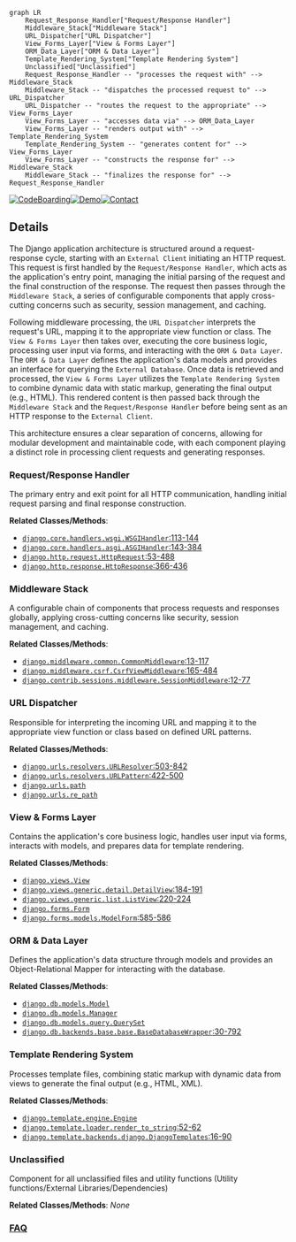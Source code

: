 ```mermaid
graph LR
    Request_Response_Handler["Request/Response Handler"]
    Middleware_Stack["Middleware Stack"]
    URL_Dispatcher["URL Dispatcher"]
    View_Forms_Layer["View & Forms Layer"]
    ORM_Data_Layer["ORM & Data Layer"]
    Template_Rendering_System["Template Rendering System"]
    Unclassified["Unclassified"]
    Request_Response_Handler -- "processes the request with" --> Middleware_Stack
    Middleware_Stack -- "dispatches the processed request to" --> URL_Dispatcher
    URL_Dispatcher -- "routes the request to the appropriate" --> View_Forms_Layer
    View_Forms_Layer -- "accesses data via" --> ORM_Data_Layer
    View_Forms_Layer -- "renders output with" --> Template_Rendering_System
    Template_Rendering_System -- "generates content for" --> View_Forms_Layer
    View_Forms_Layer -- "constructs the response for" --> Middleware_Stack
    Middleware_Stack -- "finalizes the response for" --> Request_Response_Handler
```

[![CodeBoarding](https://img.shields.io/badge/Generated%20by-CodeBoarding-9cf?style=flat-square)](https://github.com/CodeBoarding/CodeBoarding)[![Demo](https://img.shields.io/badge/Try%20our-Demo-blue?style=flat-square)](https://www.codeboarding.org/diagrams)[![Contact](https://img.shields.io/badge/Contact%20us%20-%20contact@codeboarding.org-lightgrey?style=flat-square)](mailto:contact@codeboarding.org)

## Details

The Django application architecture is structured around a request-response cycle, starting with an `External Client` initiating an HTTP request. This request is first handled by the `Request/Response Handler`, which acts as the application's entry point, managing the initial parsing of the request and the final construction of the response. The request then passes through the `Middleware Stack`, a series of configurable components that apply cross-cutting concerns such as security, session management, and caching.

Following middleware processing, the `URL Dispatcher` interprets the request's URL, mapping it to the appropriate view function or class. The `View & Forms Layer` then takes over, executing the core business logic, processing user input via forms, and interacting with the `ORM & Data Layer`. The `ORM & Data Layer` defines the application's data models and provides an interface for querying the `External Database`. Once data is retrieved and processed, the `View & Forms Layer` utilizes the `Template Rendering System` to combine dynamic data with static markup, generating the final output (e.g., HTML). This rendered content is then passed back through the `Middleware Stack` and the `Request/Response Handler` before being sent as an HTTP response to the `External Client`.

This architecture ensures a clear separation of concerns, allowing for modular development and maintainable code, with each component playing a distinct role in processing client requests and generating responses.

### Request/Response Handler
The primary entry and exit point for all HTTP communication, handling initial request parsing and final response construction.


**Related Classes/Methods**:

- <a href="https://github.com/django/django/blob/maindjango/core/handlers/wsgi.py#L113-L144" target="_blank" rel="noopener noreferrer">`django.core.handlers.wsgi.WSGIHandler`:113-144</a>
- <a href="https://github.com/django/django/blob/maindjango/core/handlers/asgi.py#L143-L384" target="_blank" rel="noopener noreferrer">`django.core.handlers.asgi.ASGIHandler`:143-384</a>
- <a href="https://github.com/django/django/blob/maindjango/http/request.py#L53-L488" target="_blank" rel="noopener noreferrer">`django.http.request.HttpRequest`:53-488</a>
- <a href="https://github.com/django/django/blob/maindjango/http/response.py#L366-L436" target="_blank" rel="noopener noreferrer">`django.http.response.HttpResponse`:366-436</a>


### Middleware Stack
A configurable chain of components that process requests and responses globally, applying cross-cutting concerns like security, session management, and caching.


**Related Classes/Methods**:

- <a href="https://github.com/django/django/blob/maindjango/middleware/common.py#L13-L117" target="_blank" rel="noopener noreferrer">`django.middleware.common.CommonMiddleware`:13-117</a>
- <a href="https://github.com/django/django/blob/maindjango/middleware/csrf.py#L165-L484" target="_blank" rel="noopener noreferrer">`django.middleware.csrf.CsrfViewMiddleware`:165-484</a>
- <a href="https://github.com/django/django/blob/maindjango/contrib/sessions/middleware.py#L12-L77" target="_blank" rel="noopener noreferrer">`django.contrib.sessions.middleware.SessionMiddleware`:12-77</a>


### URL Dispatcher
Responsible for interpreting the incoming URL and mapping it to the appropriate view function or class based on defined URL patterns.


**Related Classes/Methods**:

- <a href="https://github.com/django/django/blob/maindjango/urls/resolvers.py#L503-L842" target="_blank" rel="noopener noreferrer">`django.urls.resolvers.URLResolver`:503-842</a>
- <a href="https://github.com/django/django/blob/maindjango/urls/resolvers.py#L422-L500" target="_blank" rel="noopener noreferrer">`django.urls.resolvers.URLPattern`:422-500</a>
- <a href="https://github.com/django/django/blob/maindjango/urls/__init__.py" target="_blank" rel="noopener noreferrer">`django.urls.path`</a>
- <a href="https://github.com/django/django/blob/maindjango/urls/__init__.py" target="_blank" rel="noopener noreferrer">`django.urls.re_path`</a>


### View & Forms Layer
Contains the application's core business logic, handles user input via forms, interacts with models, and prepares data for template rendering.


**Related Classes/Methods**:

- <a href="https://github.com/django/django/blob/maindjango/views/generic/base.py" target="_blank" rel="noopener noreferrer">`django.views.View`</a>
- <a href="https://github.com/django/django/blob/maindjango/views/generic/detail.py#L184-L191" target="_blank" rel="noopener noreferrer">`django.views.generic.detail.DetailView`:184-191</a>
- <a href="https://github.com/django/django/blob/maindjango/views/generic/list.py#L220-L224" target="_blank" rel="noopener noreferrer">`django.views.generic.list.ListView`:220-224</a>
- <a href="https://github.com/django/django/blob/maindjango/forms/forms.py" target="_blank" rel="noopener noreferrer">`django.forms.Form`</a>
- <a href="https://github.com/django/django/blob/maindjango/forms/models.py#L585-L586" target="_blank" rel="noopener noreferrer">`django.forms.models.ModelForm`:585-586</a>


### ORM & Data Layer
Defines the application's data structure through models and provides an Object-Relational Mapper for interacting with the database.


**Related Classes/Methods**:

- <a href="https://github.com/django/django/blob/maindjango/db/models/base.py" target="_blank" rel="noopener noreferrer">`django.db.models.Model`</a>
- <a href="https://github.com/django/django/blob/maindjango/db/models/manager.py" target="_blank" rel="noopener noreferrer">`django.db.models.Manager`</a>
- <a href="https://github.com/django/django/blob/maindjango/db/models/query.py" target="_blank" rel="noopener noreferrer">`django.db.models.query.QuerySet`</a>
- <a href="https://github.com/django/django/blob/maindjango/db/backends/base/base.py#L30-L792" target="_blank" rel="noopener noreferrer">`django.db.backends.base.base.BaseDatabaseWrapper`:30-792</a>


### Template Rendering System
Processes template files, combining static markup with dynamic data from views to generate the final output (e.g., HTML, XML).


**Related Classes/Methods**:

- <a href="https://github.com/django/django/blob/maindjango/template/engine.py" target="_blank" rel="noopener noreferrer">`django.template.engine.Engine`</a>
- <a href="https://github.com/django/django/blob/maindjango/template/loader.py#L52-L62" target="_blank" rel="noopener noreferrer">`django.template.loader.render_to_string`:52-62</a>
- <a href="https://github.com/django/django/blob/maindjango/template/backends/django.py#L16-L90" target="_blank" rel="noopener noreferrer">`django.template.backends.django.DjangoTemplates`:16-90</a>


### Unclassified
Component for all unclassified files and utility functions (Utility functions/External Libraries/Dependencies)


**Related Classes/Methods**: _None_



### [FAQ](https://github.com/CodeBoarding/GeneratedOnBoardings/tree/main?tab=readme-ov-file#faq)